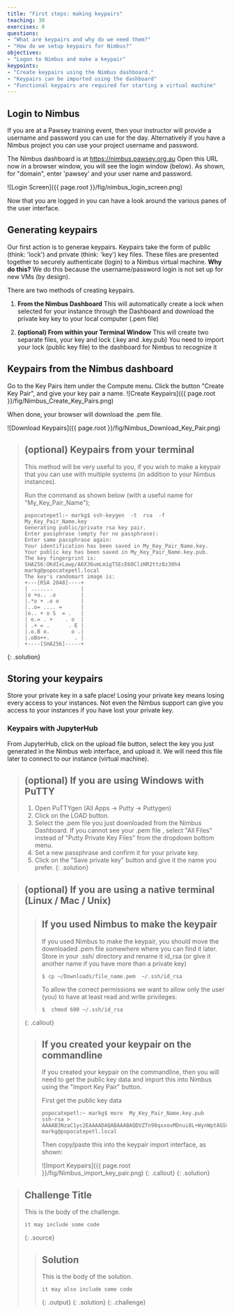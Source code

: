 ```yaml
---
title: "First steps: making keypairs"
teaching: 30
exercises: 0
questions:
- "What are keypairs and why do we need them?"
- "How do we setup keypairs for Nimbus?"
objectives:
- "Logon to Nimbus and make a keypair"
keypoints:
- "Create keypairs using the Nimbus dashboard."
- "Keypairs can be imported using the dashboard"
- "Functional keypairs are required for starting a virtual machine"
---
```

## Login to Nimbus

If you are at a Pawsey training event, then your instructor will provide a username and password you can use for the day.  Alternatively if you have a Nimbus project you can use your project username and password.

The Nimbus dashboard is at https://nimbus.pawsey.org.au
Open this URL now in a browser window, you will see the login window (below).  As shown, for "domain", enter 'pawsey' and your user name and password.

![Login Screen]({{ page.root }}/fig/nimbus_login_screen.png)

Now that you are logged in you can have a look around the various panes of the user interface.

## Generating keypairs

Our first action is to generae keypairs.  Keypairs take the form of public (think: 'lock') and private (think: 'key') key files.  These files are presented together to securely authenticate (login) to a Nimbus virtual machine.  **Why do this?**  We do this because the username/password login is not set up for new VMs (by design).

There are two methods of creating keypairs.

1. **From the Nimbus Dashboard**
    This will automatically create a lock when selected for your instance through the Dashboard and download the private key key to your local computer (.pem file)

2. **(optional) From within your Terminal Window**
    This will create two separate files, your key and lock (.key and .key.pub)
    You need to import your lock (public key file) to the dashboard for Nimbus to recognize it


## Keypairs from the Nimbus dashboard

Go to the Key Pairs item under the Compute menu.  Click the button "Create Key Pair", and give your key pair a name.
![Create Keypairs]({{ page.root }}/fig/Nimbus_Create_Key_Pairs.png)

When done, your browser will download the .pem file.

![Download Keypairs]({{ page.root }}/fig/Nimbus_Download_Key_Pair.png)

> ## (optional) Keypairs from your terminal
> 
> This method will be very useful to you, if you wish to make a keypair that you can use with multiple systems (in addition to your Nimbus instances).
> 
> Run the command as shown below (with a useful name for "My_Key_Pair_Name");
> 
> ```
> popocatepetl:~ markg$ ssh-keygen  -t  rsa  -f  My_Key_Pair_Name.key
> Generating public/private rsa key pair.
> Enter passphrase (empty for no passphrase):
> Enter same passphrase again:
> Your identification has been saved in My_Key_Pair_Name.key.
> Your public key has been saved in My_Key_Pair_Name.key.pub.
> The key fingerprint is:
> SHA256:OKdIxLawp/A6X36umLm1gT5EcE60ClzHR2ttz8z30h4 markg@popocatepetl.local
> The key's randomart image is:
> +---[RSA 2048]----+
> | .......         |
> |o +o.. .o        |
> |.*o + .o o       |
> |..o= .... =      |
> |o.. + o S  = .   |
> | o.= . +    . o  |
> | .+ = .      . E |
> |.o.B o.       o .|
> |.oBo++.        . |
> +----[SHA256]-----+
> ```
{: .solution}


## Storing your keypairs
Store your private key in a safe place! Losing your private key means losing every access to your instances. Not even the Nimbus support can give you access to your instances if you have lost your private key.

### Keypairs with JupyterHub
From JupyterHub, click on the upload file button, select the key you just generated in the Nimbus web interface, and upload it. We will need this file later to connect to our instance (virtual machine).

> ## (optional) If you are using Windows with PuTTY
> 
> 1. Open PuTTYgen (All Apps -> Putty -> Puttygen)
> 2. Click on the LOAD button.
> 3. Select the .pem file you just downloaded from the Nimbus Dashboard. If you cannot see your .pem file , select "All Files" instead of "Putty Private Key Files" from the dropdown bottom menu.
> 4. Set a new passphrase and confirm it for your private key.
> 5. Click on the "Save private key" button and give it the name you prefer.
{: .solution}

> ## (optional) If you are using a native terminal (Linux / Mac / Unix)
>
> > ## If you used Nimbus to make the keypair
> >
> > If you used Nimbus to make the keypair, you should move the downloaded .pem file somewhere where you can find it later.
> > Store in your .ssh/ directory and rename it id_rsa (or give it another name if you have more than a private key)
> > ```
> > $ cp ~/Downloads/file_name.pem  ~/.ssh/id_rsa
> > ```
> > To allow the correct permissions we want to allow only the user (you) to have at least read and write privileges:
> > ```
> > $  chmod 600 ~/.ssh/id_rsa
> > ```
> > 
> {: .callout}
> > ## If you created your keypair on the commandline
> >
> > If you created your keypair on the commandline, then you will need to get the public key data and import this into Nimbus using the "Import Key Pair" button.
> >
> > First get the public key data
> > ```
> > popocatepetl:~ markg$ more  My_Key_Pair_Name.key.pub
> > ssh-rsa > AAAAB3NzaC1yc2EAAAADAQABAAABAQDVZTn98qxxovMDnui8L+WynWptAGS8sR2GIJ4HE+9v8lHlcSiKDze07o/SIb+RQR7FFvLchAD2xLxiF8mB+4SUhaoxWXZGhc8RBLXpSMD6tJNT9VNxd99mI7g6rq3HMpSZDE5YTxSweDy13qRmc6gBXWNGjUHV3eUv6pHKthbs1v/MjsA7nkYdINiCwpgawJ7fdyJJ61vkrO7+tjkdRFBBTn2O8ELTMYEssM/hwHZt00RWOVjXylaQK766yF6Qhog2pQc2gsUXQLown9Hzga8QVxvMxCY9cVh2lxtBVjDuv1HWwC1PZhYa9QlLf+jsITyOzEfPuNidZvyWnjxei6+P markg@popocatepetl.local
> > ```
> >
> > Then copy/paste this into the keypair import interface, as shown:
> > 
> > ![Import Keypairs]({{ page.root }}/fig/Nimbus_import_key_pair.png)
> {: .callout}
{: .solution}

> ## Challenge Title
>
> This is the body of the challenge.
>
> ~~~
> it may include some code
> ~~~
> {: .source}
>
> > ## Solution
> >
> > This is the body of the solution.
> >
> > ~~~
> > it may also include some code
> > ~~~
> > {: .output}
> {: .solution}
{: .challenge}
